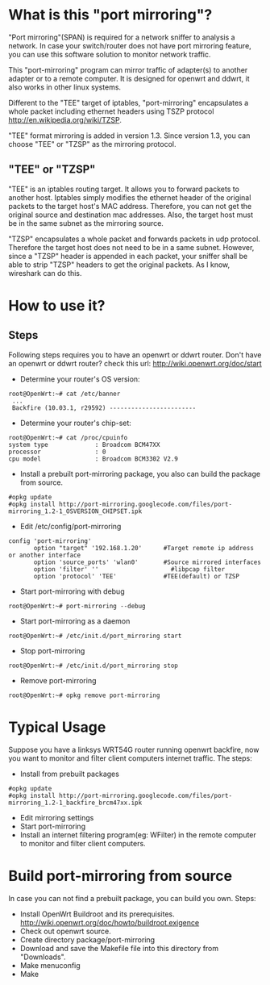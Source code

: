 

# What is this "port mirroring"? #
"Port mirroring"(SPAN) is required for a network sniffer to analysis a network. In case your switch/router does not have port mirroring feature, you can use this software solution to monitor network traffic.

This "port-mirroring" program can mirror traffic of adapter(s) to another adapter or to a remote computer.  It is designed for openwrt and ddwrt, it also works in other linux systems.

Different to the "TEE" target of iptables, "port-mirroring" encapsulates a whole packet including ethernet headers using TSZP protocol http://en.wikipedia.org/wiki/TZSP.

"TEE" format mirroring is added in version 1.3. Since version 1.3, you can choose "TEE" or "TZSP" as the mirroring protocol.
## "TEE" or "TZSP" ##
"TEE" is an iptables routing target. It allows you to forward packets to another host. Iptables simply modifies the ethernet header of the original packets to the target host's MAC address. Therefore, you can not get the original source and destination mac addresses. Also, the target host must be in the same subnet as the mirroring source.

"TZSP" encapsulates a whole packet and forwards packets in udp protocol. Therefore the target host does not need to be in a same subnet. However, since a "TZSP" header is appended in each packet, your sniffer shall be able to strip "TZSP" headers to get the original packets. As I know, wireshark can do this.
# How to use it? #
## Steps ##

Following steps requires you to have an openwrt or ddwrt router. Don't have an openwrt or ddwrt router? check this url: http://wiki.openwrt.org/doc/start

  * Determine your router's OS version:
```
root@OpenWrt:~# cat /etc/banner
 ...
 Backfire (10.03.1, r29592) ------------------------
```
  * Determine your router's chip-set:
```
root@OpenWrt:~# cat /proc/cpuinfo
system type             : Broadcom BCM47XX
processor               : 0
cpu model               : Broadcom BCM3302 V2.9
```
  * Install a prebuilt port-mirroring package, you also can build the package from source.
```
#opkg update
#opkg install http://port-mirroring.googlecode.com/files/port-mirroring_1.2-1_OSVERSION_CHIPSET.ipk
```
  * Edit /etc/config/port-mirroring
```
config 'port-mirroring'
       option "target" '192.168.1.20'      #Target remote ip address or another interface
       option 'source_ports' 'wlan0'       #Source mirrored interfaces
       option 'filter' ''                    #libpcap filter
       option 'protocol' 'TEE'             #TEE(default) or TZSP
```
  * Start port-mirroring with debug
```
root@OpenWrt:~# port-mirroring --debug
```
  * Start port-mirroring as a daemon
```
root@OpenWrt:~# /etc/init.d/port_mirroring start
```
  * Stop port-mirroring
```
root@OpenWrt:~# /etc/init.d/port_mirroring stop
```
  * Remove port-mirroring
```
root@OpenWrt:~# opkg remove port-mirroring
```

# Typical Usage #
Suppose you have a linksys WRT54G router running openwrt backfire, now you want to monitor and filter client computers internet traffic.
The steps:
  * Install from prebuilt packages
```
#opkg update
#opkg install http://port-mirroring.googlecode.com/files/port-mirroring_1.2-1_backfire_brcm47xx.ipk
```
  * Edit mirroring settings
  * Start port-mirroring
  * Install an internet filtering program(eg: WFilter) in the remote computer to monitor and filter client computers.

# Build port-mirroring from source #
In case you can not find a prebuilt package, you can build you own. Steps:
  * Install OpenWrt Buildroot and its prerequisites. http://wiki.openwrt.org/doc/howto/buildroot.exigence
  * Check out openwrt source.
  * Create directory package/port-mirroring
  * Download and save the Makefile file into this directory from "Downloads".
  * Make menuconfig
  * Make
